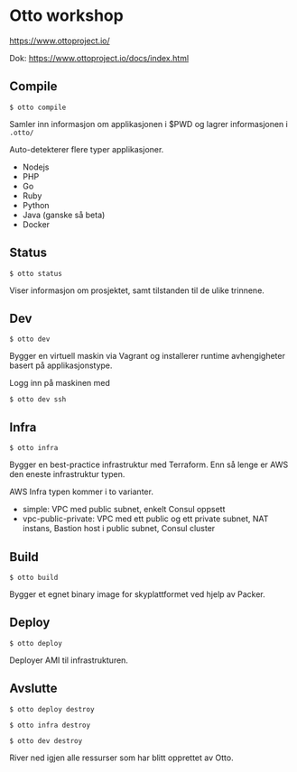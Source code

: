Otto workshop
=============

https://www.ottoproject.io/

Dok: https://www.ottoproject.io/docs/index.html

Compile
-------

`$ otto compile`

Samler inn informasjon om applikasjonen i $PWD og lagrer informasjonen i `.otto/`

Auto-detekterer flere typer applikasjoner.

- Nodejs
- PHP
- Go
- Ruby
- Python
- Java (ganske så beta)
- Docker

Status
------

`$ otto status`

Viser informasjon om prosjektet, samt tilstanden til de ulike trinnene.

Dev
---

`$ otto dev`

Bygger en virtuell maskin via Vagrant og installerer runtime avhengigheter basert på applikasjonstype.

Logg inn på maskinen med

`$ otto dev ssh`

Infra
-----

`$ otto infra`

Bygger en best-practice infrastruktur med Terraform. Enn så lenge er AWS den eneste infrastruktur typen.

AWS Infra typen kommer i to varianter.

- simple: VPC med public subnet, enkelt Consul oppsett
- vpc-public-private: VPC med ett public og ett private subnet, NAT instans, Bastion host i public subnet, Consul cluster

Build
-----

`$ otto build`

Bygger et egnet binary image for skyplattformet ved hjelp av Packer.

Deploy
------

`$ otto deploy` 

Deployer AMI til infrastrukturen.

Avslutte
--------

`$ otto deploy destroy`

`$ otto infra destroy`

`$ otto dev destroy`

River ned igjen alle ressurser som har blitt opprettet av Otto.

